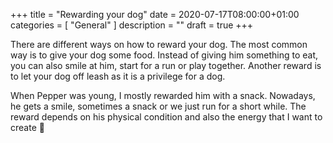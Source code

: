 +++
title =  "Rewarding your dog"
date = 2020-07-17T08:00:00+01:00
categories = [
    "General"
]
description = ""
draft = true
+++

There are different ways on how to reward your dog. The most common way is to give your dog some food. Instead of giving him something to eat, you can also smile at him, start for a run or play together. Another reward is to let your dog off leash as it is a privilege for a dog.

When Pepper was young, I mostly rewarded him with a snack. Nowadays, he gets a smile, sometimes a snack or we just run for a short while. The reward depends on his physical condition and also the energy that I want to create 🐾

